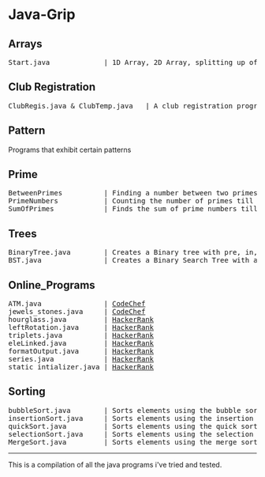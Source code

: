 # Java-Grip
## Arrays
<pre>
Start.java             | 1D Array, 2D Array, splitting up of a string
</pre>
## Club Registration
<pre>
ClubRegis.java & ClubTemp.java   | A club registration program, that was given as a school project.
</pre>
## Pattern
Programs that exhibit certain patterns
## Prime
<pre>
BetweenPrimes          | Finding a number between two primes.
PrimeNumbers           | Counting the number of primes till a given point
SumOfPrimes            | Finds the sum of prime numbers till a given point
</pre>
## Trees
<pre>
BinaryTree.java        | Creates a Binary tree with pre, in, post order outputs.
BST.java               | Creates a Binary Search Tree with all the required operations.
</pre>
## Online_Programs
<pre>
ATM.java               | <a href="https://www.codechef.com/problems/HS08TEST">CodeChef</a>
jewels_stones.java     | <a href="https://www.codechef.com/problems/STONES">CodeChef</a>
hourglass.java         | <a href="https://www.hackerrank.com/challenges/2d-array/problem">HackerRank</a>
leftRotation.java      | <a href="https://www.hackerrank.com/challenges/array-left-rotation/problem">HackerRank</a>
triplets.java          | <a href="https://www.hackerrank.com/challenges/compare-the-triplets/problem">HackerRank</a>
eleLinked.java         | <a href="https://www.hackerrank.com/challenges/print-the-elements-of-a-linked-list/problem">HackerRank</a>
formatOutput.java      | <a href="https://www.hackerrank.com/challenges/java-output-formatting/problem">HackerRank</a>
series.java            | <a href="https://www.hackerrank.com/challenges/java-loops/problem?h_r=profile">HackerRank</a>
static_intializer.java | <a href="https://www.hackerrank.com/challenges/java-static-initializer-block/problem">HackerRank</a>
</pre>
## Sorting
<pre>
bubbleSort.java        | Sorts elements using the bubble sort algorithm
insertionSort.java     | Sorts elements using the insertion sort algorithm
quickSort.java         | Sorts elements using the quick sort algorithm
selectionSort.java     | Sorts elements using the selection sort algorithm
MergeSort.java         | Sorts elements using the merge sort algorithm
</pre>
---
 This is a compilation of all the java programs i've tried and tested.

